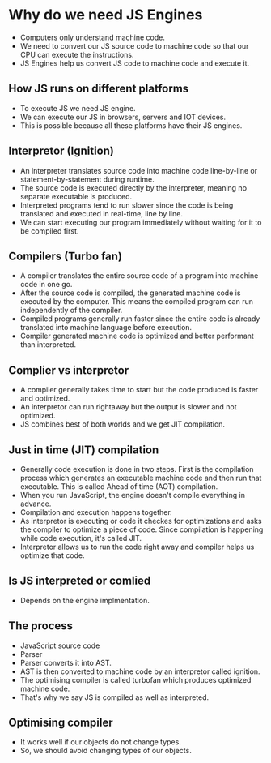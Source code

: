 # Why do we need JS Engines

- Computers only understand machine code.
- We need to convert our JS source code to machine code so that our CPU can execute the instructions.
- JS Engines help us convert JS code to machine code and execute it.

## How JS runs on different platforms

- To execute JS we need JS engine.
- We can execute our JS in browsers, servers and IOT devices.
- This is possible because all these platforms have their JS engines.

## Interpretor (Ignition)

-  An interpreter translates source code into machine code line-by-line or statement-by-statement during runtime.
-  The source code is executed directly by the interpreter, meaning no separate executable is produced.
-  Interpreted programs tend to run slower since the code is being translated and executed in real-time, line by line.
-  We can start executing our program immediately without waiting for it to be compiled first.

## Compilers (Turbo fan)

- A compiler translates the entire source code of a program into machine code in one go.
- After the source code is compiled, the generated machine code is executed by the computer. This means the compiled program can run independently of the compiler.
- Compiled programs generally run faster since the entire code is already translated into machine language before execution.
- Compiler generated machine code is optimized and better performant than interpreted.

## Complier vs interpretor

- A compiler generally takes time to start but the code produced is faster and optimized.
- An interpretor can run rightaway but the output is slower and not optimized.
- JS combines best of both worlds and we get JIT compilation.

## Just in time (JIT) compilation

- Generally code execution is done in two steps. First is the compilation process which generates an executable machine code and then run that executable. This is called Ahead of time (AOT) compilation.
- When you run JavaScript, the engine doesn't compile everything in advance.
- Compilation and execution happens together.
- As interpretor is executing or code it checkes for optimizations and asks the compiler to optimize a piece of code. Since compilation is happening while code execution, it's called JIT.
- Interpretor allows us to run the code right away and compiler helps us optimize that code.


## Is JS interpreted or comlied

- Depends on the engine implmentation.


## The process

- JavaScript source code
- Parser
- Parser converts it into AST.
- AST is then converted to machine code by an interpretor called ignition.
- The optimising compiler is called turbofan which produces optimized machine code.
- That's why we say JS is compiled as well as interpreted.

## Optimising compiler

- It works well if our objects do not change types.
- So, we should avoid changing types of our objects.
